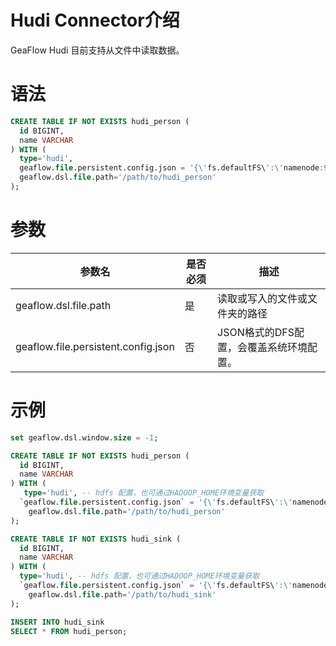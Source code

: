 # Hudi Connector介绍
GeaFlow Hudi 目前支持从文件中读取数据。
# 语法

```sql
CREATE TABLE IF NOT EXISTS hudi_person (
  id BIGINT,
  name VARCHAR
) WITH (
  type='hudi', 
  geaflow.file.persistent.config.json = '{\'fs.defaultFS\':\'namenode:9000\'}',
  geaflow.dsl.file.path='/path/to/hudi_person'
);
```
# 参数

| 参数名 | 是否必须 | 描述 |
| -------- | -------- | -------- |
| geaflow.dsl.file.path     | 是     | 读取或写入的文件或文件夹的路径     |
| geaflow.file.persistent.config.json     | 否    | JSON格式的DFS配置，会覆盖系统环境配置。      |

# 示例

```sql
set geaflow.dsl.window.size = -1;

CREATE TABLE IF NOT EXISTS hudi_person (
  id BIGINT,
  name VARCHAR
) WITH (
   type='hudi', -- hdfs 配置，也可通过HADOOP_HOME环境变量获取
  `geaflow.file.persistent.config.json` = '{\'fs.defaultFS\':\'namenode:9000\'}',
	geaflow.dsl.file.path='/path/to/hudi_person'
);

CREATE TABLE IF NOT EXISTS hudi_sink (
  id BIGINT,
  name VARCHAR
) WITH (
  type='hudi', -- hdfs 配置，也可通过HADOOP_HOME环境变量获取
  `geaflow.file.persistent.config.json` = '{\'fs.defaultFS\':\'namenode:9000\'}',
	geaflow.dsl.file.path='/path/to/hudi_sink'
);

INSERT INTO hudi_sink
SELECT * FROM hudi_person;
```